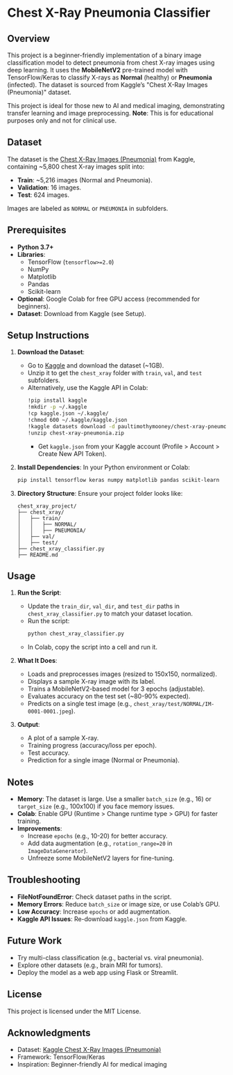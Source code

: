 # Chest X-Ray Pneumonia Classifier

## Overview
This project is a beginner-friendly implementation of a binary image classification model to detect pneumonia from chest X-ray images using deep learning. It uses the **MobileNetV2** pre-trained model with TensorFlow/Keras to classify X-rays as **Normal** (healthy) or **Pneumonia** (infected). The dataset is sourced from Kaggle’s "Chest X-Ray Images (Pneumonia)" dataset.

This project is ideal for those new to AI and medical imaging, demonstrating transfer learning and image preprocessing. **Note**: This is for educational purposes only and not for clinical use.

## Dataset
The dataset is the [Chest X-Ray Images (Pneumonia)](https://www.kaggle.com/datasets/paultimothymooney/chest-xray-pneumonia) from Kaggle, containing ~5,800 chest X-ray images split into:
- **Train**: ~5,216 images (Normal and Pneumonia).
- **Validation**: 16 images.
- **Test**: 624 images.

Images are labeled as `NORMAL` or `PNEUMONIA` in subfolders.

## Prerequisites
- **Python 3.7+**
- **Libraries**:
  - TensorFlow (`tensorflow>=2.0`)
  - NumPy
  - Matplotlib
  - Pandas
  - Scikit-learn
- **Optional**: Google Colab for free GPU access (recommended for beginners).
- **Dataset**: Download from Kaggle (see Setup).

## Setup Instructions
1. **Download the Dataset**:
   - Go to [Kaggle](https://www.kaggle.com/datasets/paultimothymooney/chest-xray-pneumonia) and download the dataset (~1GB).
   - Unzip it to get the `chest_xray` folder with `train`, `val`, and `test` subfolders.
   - Alternatively, use the Kaggle API in Colab:
     ```bash
     !pip install kaggle
     !mkdir -p ~/.kaggle
     !cp kaggle.json ~/.kaggle/
     !chmod 600 ~/.kaggle/kaggle.json
     !kaggle datasets download -d paultimothymooney/chest-xray-pneumonia
     !unzip chest-xray-pneumonia.zip
     ```
     - Get `kaggle.json` from your Kaggle account (Profile > Account > Create New API Token).

2. **Install Dependencies**:
   In your Python environment or Colab:
   ```bash
   pip install tensorflow keras numpy matplotlib pandas scikit-learn
   ```

3. **Directory Structure**:
   Ensure your project folder looks like:
   ```
   chest_xray_project/
   ├── chest_xray/
   │   ├── train/
   │   │   ├── NORMAL/
   │   │   ├── PNEUMONIA/
   │   ├── val/
   │   ├── test/
   ├── chest_xray_classifier.py
   ├── README.md
   ```

## Usage
1. **Run the Script**:
   - Update the `train_dir`, `val_dir`, and `test_dir` paths in `chest_xray_classifier.py` to match your dataset location.
   - Run the script:
     ```bash
     python chest_xray_classifier.py
     ```
   - In Colab, copy the script into a cell and run it.

2. **What It Does**:
   - Loads and preprocesses images (resized to 150x150, normalized).
   - Displays a sample X-ray image with its label.
   - Trains a MobileNetV2-based model for 3 epochs (adjustable).
   - Evaluates accuracy on the test set (~80-90% expected).
   - Predicts on a single test image (e.g., `chest_xray/test/NORMAL/IM-0001-0001.jpeg`).

3. **Output**:
   - A plot of a sample X-ray.
   - Training progress (accuracy/loss per epoch).
   - Test accuracy.
   - Prediction for a single image (Normal or Pneumonia).

## Notes
- **Memory**: The dataset is large. Use a smaller `batch_size` (e.g., 16) or `target_size` (e.g., 100x100) if you face memory issues.
- **Colab**: Enable GPU (Runtime > Change runtime type > GPU) for faster training.
- **Improvements**:
  - Increase `epochs` (e.g., 10-20) for better accuracy.
  - Add data augmentation (e.g., `rotation_range=20` in `ImageDataGenerator`).
  - Unfreeze some MobileNetV2 layers for fine-tuning.

## Troubleshooting
- **FileNotFoundError**: Check dataset paths in the script.
- **Memory Errors**: Reduce `batch_size` or image size, or use Colab’s GPU.
- **Low Accuracy**: Increase `epochs` or add augmentation.
- **Kaggle API Issues**: Re-download `kaggle.json` from Kaggle.

## Future Work
- Try multi-class classification (e.g., bacterial vs. viral pneumonia).
- Explore other datasets (e.g., brain MRI for tumors).
- Deploy the model as a web app using Flask or Streamlit.

## License
This project is licensed under the MIT License.

## Acknowledgments
- Dataset: [Kaggle Chest X-Ray Images (Pneumonia)](https://www.kaggle.com/datasets/paultimothymooney/chest-xray-pneumonia)
- Framework: TensorFlow/Keras
- Inspiration: Beginner-friendly AI for medical imaging
